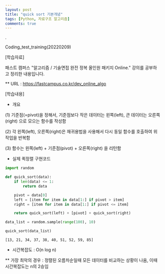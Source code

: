 ```yaml
---
layout: post
title: "quick sort 기본개념"
tags: [Python, 자료구조 알고리즘]
comments: true
---
```


.

Coding_test_training(20220209)

[학습자료]

패스트 캠퍼스 "알고리즘 / 기술면접 완전 정복 올인원 패키지 Online." 강의를 공부하고 정리한 내용입니다.

** URL : https://fastcampus.co.kr/dev_online_algo

[학습내용]

- 개요

(1) 기준점(=pivot)을 정해서, 기준점보다 작은 데이터는 왼쪽(left), 큰 데이터는 오른쪽(right) 으로 모으는 함수를 작성함

(2) 각 왼쪽(left), 오른쪽(right)은 재귀용법을 사용해서 다시 동일 함수를 호출하여 위 작업을 반복함

(3) 함수는 왼쪽(left) + 기준점(pivot) + 오른쪽(right) 을 리턴함

- 실제 퀵정렬 구현코드

```python
import random

def quick_sort(data):
    if len(data) <= 1:
        return data

    pivot = data[0]
    left = [item for item in data[1:] if pivot > item]
    right = [item for item in data[1:] if pivot <= item]

    return quick_sort(left) + [pivot] + quick_sort(right)

data_list = random.sample(range(100), 10)

quick_sort(data_list)
```

```text
[13, 21, 34, 37, 38, 40, 51, 52, 59, 85]
```

- 시간복잡도 : O(n log n)

** 가장 최악의 경우 : 정렬된 오름차순일때 모든 데이터를 비교하는 상황이 나옴, 이때 시간복잡도는 n의 2승임